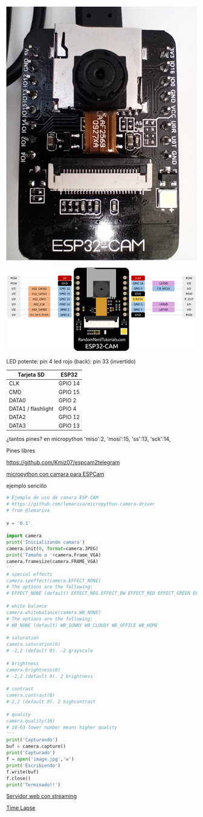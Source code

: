 ![](./images/ESPCAM-32.jpg)

![](./images/ESP32-CAM-pinout-new.png)

LED potente: pin 4
led rojo (back): pin 33 (invertido)

|Tarjeta SD|ESP32
|---|---
|CLK|	GPIO 14
|CMD|	GPIO 15
|DATA0|	GPIO 2
|DATA1 / flashlight|	GPIO 4
|DATA2|	GPIO 12
|DATA3|	GPIO 13

¿tantos pines? 
en micropython 
    'miso':2,
    'mosi':15,
    'ss':13,
    'sck':14,



Pines libres

https://github.com/Kmiz07/espcam2telegram

[micropython con camara para ESPCam](https://github.com/lemariva/micropython-camera-driver)

ejemplo sencillo

```python
# Ejemplo de uso de camara ESP-CAM
# https://github.com/lemariva/micropython-camera-driver
# from @lemariva

v = '0.1'

import camera
print('Inicializando camara')
camera.init(0, format=camera.JPEG)
print('Tamaño a '+camera.Frame_VGA)
camera.framesize(camera.FRAME_VGA)
'''
# special effects
camera.speffect(camera.EFFECT_NONE)
# The options are the following:
# EFFECT_NONE (default) EFFECT_NEG EFFECT_BW EFFECT_RED EFFECT_GREEN EFFECT_BLUE EFFECT_RETRO

# white balance
camera.whitebalance(camera.WB_NONE)
# The options are the following:
# WB_NONE (default) WB_SUNNY WB_CLOUDY WB_OFFICE WB_HOME

# saturation
camera.saturation(0)
# -2,2 (default 0). -2 grayscale 

# brightness
camera.brightness(0)
# -2,2 (default 0). 2 brightness

# contrast
camera.contrast(0)
#-2,2 (default 0). 2 highcontrast

# quality
camera.quality(10)
# 10-63 lower number means higher quality
'''
print('Capturando')
buf = camera.capture()
print('Capturado')
f = open('image.jpg','w')
print('Escribiendo')
f.write(buf)
f.close()
print('Terminado!!')


```

[Servidor web con streaming](https://github.com/lemariva/uPyCam)

[Time Lapse](https://github.com/lemariva/uPyCam/tree/timelapse-camera)

